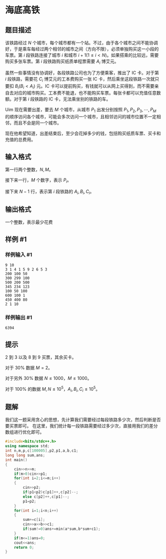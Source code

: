 # 海底高铁

## 题目描述

该铁路经过 $N$ 个城市，每个城市都有一个站。不过，由于各个城市之间不能协调好，于是乘车每经过两个相邻的城市之间（方向不限），必须单独购买这一小段的车票。第 $i$ 段铁路连接了城市 $i$ 和城市 $i+1(1\leq i<N)$。如果搭乘的比较远，需要购买多张车票。第 $i$ 段铁路购买纸质单程票需要 $A_i$ 博艾元。

虽然一些事情没有协调好，各段铁路公司也为了方便乘客，推出了 IC 卡。对于第 $i$ 段铁路，需要花 $C_i$ 博艾元的工本费购买一张 IC 卡，然后乘坐这段铁路一次就只要扣 $B_i(B_i<A_i)$ 元。IC 卡可以提前购买，有钱就可以从网上买得到，而不需要亲自去对应的城市购买。工本费不能退，也不能购买车票。每张卡都可以充值任意数额。对于第 $i$ 段铁路的 IC 卡，无法乘坐别的铁路的车。

Uim 现在需要出差，要去 $M$ 个城市，从城市 $P_1$ 出发分别按照 $P_1,P_2,P_3,\cdots,P_M$ 的顺序访问各个城市，可能会多次访问一个城市，且相邻访问的城市位置不一定相邻，而且不会是同一个城市。

现在他希望知道，出差结束后，至少会花掉多少的钱，包括购买纸质车票、买卡和充值的总费用。

## 输入格式

第一行两个整数，$N,M$。

接下来一行，$M$ 个数字，表示 $P_i$。

接下来 $N-1$ 行，表示第 $i$ 段铁路的 $A_i,B_i,C_i$。

## 输出格式

一个整数，表示最少花费

## 样例 #1

### 样例输入 #1

```
9 10
3 1 4 1 5 9 2 6 5 3
200 100 50
300 299 100
500 200 500
345 234 123
100 50 100
600 100 1
450 400 80
2 1 10
```

### 样例输出 #1

```
6394
```

## 提示

$2$ 到 $3$ 以及 $8$ 到 $9$ 买票，其余买卡。

对于 $30\%$ 数据 $M=2$。

对于另外 $30\%$ 数据 $N\leq1000，M\leq1000$。

对于 $100\%$ 的数据 $M,N\leq 10^5，A_i,B_i,C_i\le10^5$。

## 题解
我们这一题采用贪心的思想，先计算我们需要经过每段铁路多少次，然后判断是否要买票即可。
在这里，我们统计每一段铁路需要经过多少次，直接用我们的差分数组进行优化即可。

```cpp
#include<bits/stdc++.h>
using namespace std;
int n,m,p,c[100005],p2,p1,a,b,c1;
long long sum,ans;
int main()
{
	cin>>n>>m;
	if(m>0)cin>>p1;
	for(int i=2;i<=m;i++)
	{
		cin>>p2;
	 	if(p1<p2)c[p1]++,c[p2]--;
	 	else c[p2]++,c[p1]--;
	 	p1=p2;
	}
	for(int i=1;i<n;i++)
	{
		sum+=c[i];
		cin>>a>>b>>c1;
		if(sum!=0)ans+=min(a*sum,b*sum+c1);
	}
	if(m<=1)ans=0;
	cout<<ans;
	return 0;
}
```